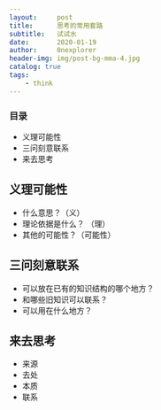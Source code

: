 ```yaml
---
layout:     post
title:      思考的常用套路
subtitle:   试试水
date:       2020-01-19
author:     0nexplorer
header-img: img/post-bg-mma-4.jpg
catalog: true
tags:
    - think
---
```



### 目录

- 义理可能性
- 三问刻意联系
- 来去思考



## 义理可能性

- 什么意思？（义）
- 理论依据是什么？  （理）
- 其他的可能性？（可能性）

## 三问刻意联系

- 可以放在已有的知识结构的哪个地方？
- 和哪些旧知识可以联系？
- 可以用在什么地方？

## 来去思考

- 来源
- 去处
- 本质
- 联系